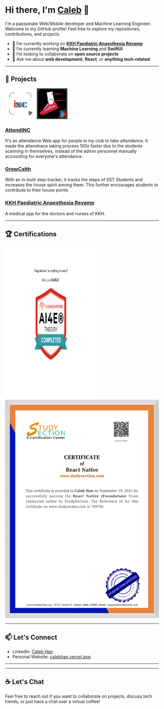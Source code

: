 # Hi there, I'm [Caleb](https://calebhan.vercel.app/) 👋

I'm a passionate Web/Mobile developer and Machine Learning Engineer. Welcome to my GitHub profile! Feel free to explore my repositories, contributions, and projects.

- 🔭 I’m currently working on **[KKH Paediatric Anaesthesia Revamp](https://github.com/Aathithya-J/KKH-Revamp/tree/devh)**
- 🌱 I’m currently learning **Machine Learning** and **SwiftUI**
- 👯 I’m looking to collaborate on **open source projects**
- 💬 Ask me about **web development**, **React**, or **anything tech-related**

---

## 🚀 Projects
<img src="assets/AppIcon1024x1024.png" width="100" height="100" > <img src="assets/growcalth.jpg" width="100" height="100" > 

### [AttendINC](https://github.com/kidscoots101/inc-terminal-attendance)
It's an attendance Web app for people in my club to take attendance. It made the attendnace taking process 100x faster due to the students scanning in themselves, instead of the admin personnel manually accounting for everyone's attendance. 

### [GrowCalth](https://github.com/sst-inc/GrowCalth)
With an in-built step-tracker, it tracks the steps of SST Students and increases the house spirit among them. This further encourages students to contribute to their house points

### [KKH Paediatric Anaesthesia Revamp](https://github.com/Aathithya-J/KKH-Revamp/tree/devh)
A medical app for the doctors and nurses of KKH.

---
## 🏆 Certifications
<img src="assets/ai-badge-1.png" width="300" height="500">
<img src="assets/Caleb Han_709765-1.png">

---

## 📫 Let's Connect

- LinkedIn: [Caleb Han](https://www.linkedin.com/in/caleb-han-792349235/)
- Personal Website: [calebhan.vercel.app](https://calebhan.vercel.app/)

---
---

## ☕ Let's Chat

Feel free to reach out if you want to collaborate on projects, discuss tech trends, or just have a chat over a virtual coffee!


<!---
kidscoots101/kidscoots10
1 is a ✨ special ✨ repository because its `README.md` (this file) appears on your GitHub profile.
You can click the Preview link to take a look at your changes.
--->
